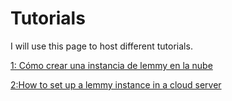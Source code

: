 # Tutorials

I will use this page to host different tutorials.

[1: Cómo crear una instancia de lemmy en la nube](https://github.com/Mander-git/Tutorials/blob/main/Tutorial-Lemmy-Nube.md)

[2:How to set up a lemmy instance in a cloud server](https://github.com/Mander-git/Tutorials/blob/main/Tutorial-Lemmy-Cloud-Server.md)
